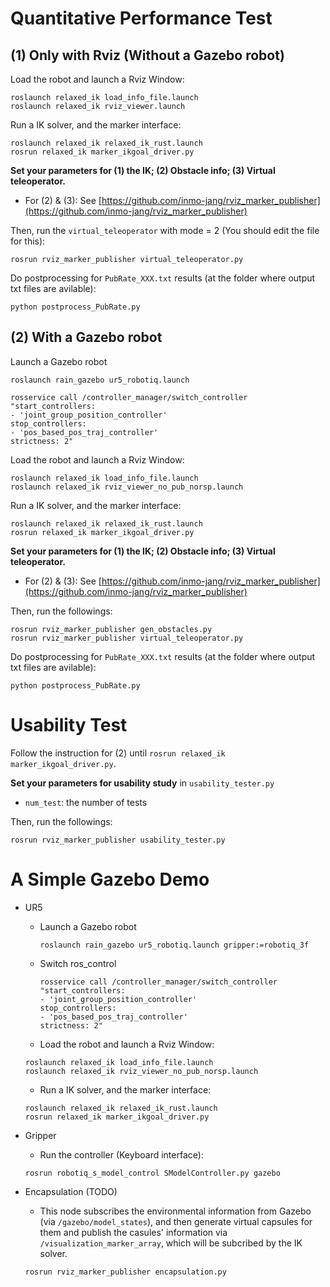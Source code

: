 # Quantitative Performance Test

## (1) Only with Rviz (Without a Gazebo robot) 

Load the robot and launch a Rviz Window:
```
roslaunch relaxed_ik load_info_file.launch
roslaunch relaxed_ik rviz_viewer.launch
```

Run a IK solver, and the marker interface:
```
roslaunch relaxed_ik relaxed_ik_rust.launch
rosrun relaxed_ik marker_ikgoal_driver.py
```

**Set your parameters for (1) the IK; (2) Obstacle info; (3) Virtual teleoperator.**
  - For (2) & (3): See [https://github.com/inmo-jang/rviz_marker_publisher](https://github.com/inmo-jang/rviz_marker_publisher)
  
Then, run the `virtual_teleoperator` with mode = 2 (You should edit the file for this):

```
rosrun rviz_marker_publisher virtual_teleoperator.py
```

Do postprocessing for `PubRate_XXX.txt` results (at the folder where output txt files are avilable):
```
python postprocess_PubRate.py
```

## (2) With a Gazebo robot

Launch a Gazebo robot
```
roslaunch rain_gazebo ur5_robotiq.launch
```

```
rosservice call /controller_manager/switch_controller "start_controllers:
- 'joint_group_position_controller'
stop_controllers:
- 'pos_based_pos_traj_controller'
strictness: 2"
```

Load the robot and launch a Rviz Window:
```
roslaunch relaxed_ik load_info_file.launch
roslaunch relaxed_ik rviz_viewer_no_pub_norsp.launch
```

Run a IK solver, and the marker interface:
```
roslaunch relaxed_ik relaxed_ik_rust.launch
rosrun relaxed_ik marker_ikgoal_driver.py
```

**Set your parameters for (1) the IK; (2) Obstacle info; (3) Virtual teleoperator.**
  - For (2) & (3): See [https://github.com/inmo-jang/rviz_marker_publisher](https://github.com/inmo-jang/rviz_marker_publisher)
  
Then, run the followings:

```
rosrun rviz_marker_publisher gen_obstacles.py
rosrun rviz_marker_publisher virtual_teleoperator.py
```

Do postprocessing for `PubRate_XXX.txt` results (at the folder where output txt files are avilable):
```
python postprocess_PubRate.py
```



# Usability Test

Follow the instruction for (2) until `rosrun relaxed_ik marker_ikgoal_driver.py`.

**Set your parameters for usability study** in `usability_tester.py`
  - `num_test`: the number of tests 
  
Then, run the followings:

```
rosrun rviz_marker_publisher usability_tester.py
```






# A Simple Gazebo Demo

- UR5
  - Launch a Gazebo robot
    ```
    roslaunch rain_gazebo ur5_robotiq.launch gripper:=robotiq_3f
    ```

  - Switch ros_control
    ```
    rosservice call /controller_manager/switch_controller "start_controllers:
    - 'joint_group_position_controller'
    stop_controllers:
    - 'pos_based_pos_traj_controller'
    strictness: 2"

    ```
  - Load the robot and launch a Rviz Window:
  ```
  roslaunch relaxed_ik load_info_file.launch
  roslaunch relaxed_ik rviz_viewer_no_pub_norsp.launch
  ```

  - Run a IK solver, and the marker interface:
  ```
  roslaunch relaxed_ik relaxed_ik_rust.launch
  rosrun relaxed_ik marker_ikgoal_driver.py
  ```
  
- Gripper
  - Run the controller (Keyboard interface):
  ```
  rosrun robotiq_s_model_control SModelController.py gazebo
  ```

- Encapsulation (TODO)
  - This node subscribes the environmental information from Gazebo (via `/gazebo/model_states`), and then generate virtual capsules for them and publish the casules' information via `/visualization_marker_array`, which will be subcribed by the IK solver. 
  
  ```
  rosrun rviz_marker_publisher encapsulation.py
  ```
